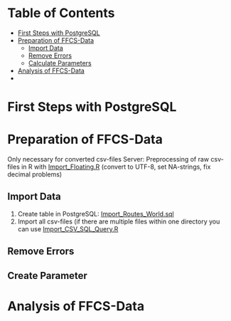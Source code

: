 
# Table of Contents
* [First Steps with PostgreSQL](#First_Steps)
* [Preparation of FFCS-Data](#Preparation)
  * [Import Data](#Import_Data)  
  * [Remove Errors](#Remove_Errors) 
  * [Calculate Parameters](#Calc_Parameters) 
* [Analysis of FFCS-Data](#Analysis)
* 




# First Steps with PostgreSQL <a id="First_Steps"></a>

# Preparation of FFCS-Data <a id="Preparation"></a>
Only necessary for converted csv-files Server:  Preprocessing of raw csv-files in R with [Import_Floating.R](Preparation/R/Import_Floating.R) (convert to UTF-8, set NA-strings, fix decimal problems)



## Import Data <a id="Import_Data"></a>
1. Create table in PostgreSQL: [Import_Routes_World.sql](Preparation/PostgreSQL/Import_Routes_World.sql) 
2. Import all csv-files (if there are multiple files within one directory you can use [Import_CSV_SQL_Query.R](Preparation/R/Import_CSV_SQL_Query.R.R)

## Remove Errors <a id="Remove_Errors"></a>

## Create Parameter <a id="Calc_Parameters"></a>

# Analysis of FFCS-Data <a id="Analysis"></a>

